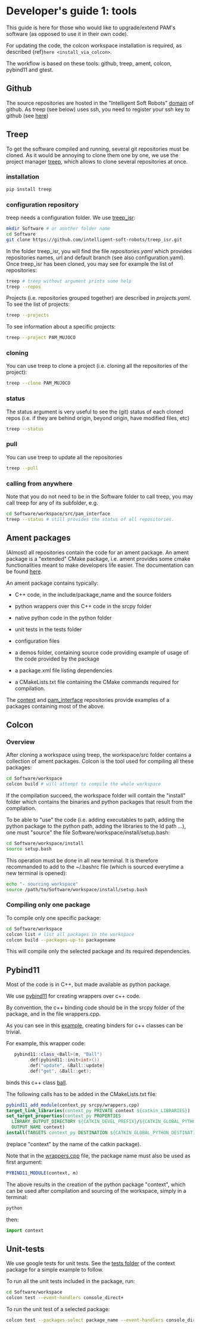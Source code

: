 # Developer's guide 1: tools

This guide is here for those who would like to upgrade/extend PAM's software (as opposed to use it in their own code).

For updating the code, the colcon workspace installation is required, as described {ref}`here <install_via_colcon>`.

The workflow is based on these tools: github, treep, ament, colcon, pybind11 and gtest.

## Github

The source repositories are hosted in the "Intelligent Soft Robots" [domain](https://github.com/intelligent-soft-robots) of github.
As treep (see below) uses ssh, you need to register your ssh key to github (see [here](https://docs.github.com/en/github/authenticating-to-github/adding-a-new-ssh-key-to-your-github-account))

## Treep

To get the software compiled and running, several git repositories must be cloned.
As it would be annoying to clone them one by one, we use the project manager [treep](https://pypi.org/project/treep/), which allows to clone several repositories at once.

### installation

```bash
pip install treep
```

### configuration repository

treep needs a configuration folder. We use [treep_isr](https://github.com/intelligent-soft-robots/treep_isr.git):

```bash
mkdir Software # or another folder name
cd Software
git clone https://github.com/intelligent-soft-robots/treep_isr.git
```

In the folder treep_isr, you will find the file *repositories.yaml* which provides repositories names, url and default branch (see also configuration.yaml). Once treep_isr has been cloned, you may see for example the list of repositories:

```bash
treep # treep without argument prints some help
treep --repos
```

Projects (i.e. repositories grouped together) are described in *projects.yaml*.
To see the list of projects:

```bash
treep --projects
```

To see information about a specific projects:

```bash
treep --project PAM_MUJOCO
```

### cloning

You can use treep to clone a project (i.e. cloning all the repositories of the project):

```bash
treep --clone PAM_MUJOCO
```

### status

The status argument is very useful to see the (git) status of each cloned repos (i.e. if they are behind origin, beyond origin, have modified files, etc)

```bash
treep --status
```

### pull 

You can use treep to update all the repositories

```bash
treep --pull
```


### calling from anywhere

Note that you do not need to be in the Software folder to call treep, you may call treep for any of its subfolder, e.g.

```bash
cd Software/workspace/src/pam_interface
treep --status # still provides the status of all repositories.
```

## Ament packages

(Almost) all repositories contain the code for an ament package. An ament package is a "extended" CMake package, i.e. ament provides some cmake functionalities meant to make developers life easier. The documentation can be found [here](https://docs.ros.org/en/foxy/Guides/Ament-CMake-Documentation.html).

An ament package contains typically:

- C++ code, in the include/package_name and the source folders

- python wrappers over this C++ code in the srcpy folder

- native python code in the python folder

- unit tests in the tests folder

- configuration files

- a demos folder, containing source code providing example of usage of the code provided by the package

- a package.xml file listing dependencies

- a CMakeLists.txt file containing the CMake commands required for compilation.

The [context](https://github.com/intelligent-soft-robots/context) and [pam_interface](https://github.com/intelligent-soft-robots/pam_interface) repositories provide examples of a packages containing most of the above.

## Colcon

### Overview

After cloning a workspace using treep, the workspace/src folder contains a collection of ament packages.
Colcon is the tool used for compiling all these packages:

```bash
cd Software/workspace
colcon build # will attempt to compile the whole workspace
```

If the compilation succeed, the workspace folder will contain the "install" folder which contains the binaries and python packages that result from the compilation.

To be able to "use" the code (i.e. adding executables to path, adding the python package to the python path, adding the libraries to the ld path ...), one must "source" the file Software/workspace/install/setup.bash:

```bash
cd Software/workspace/install
source setup.bash
```

This operation must be done in all new terminal. It is therefore recommanded to add to the ~/.bashrc file (which is sourced everytime a new terminal is opened):

```bash
echo "- sourcing workspace"
source /path/to/Software/workspace/install/setup.bash
```

### Compiling only one package

To compile only one specific package:

```bash
cd Software/workspace
colcon list # list all packages in the workspace
colcon build --packages-up-to packagename
```

This will compile only the selected package and its required dependencies.


## Pybind11

Most of the code is in C++, but made available as python package.

We use [pybind11](https://pybind11.readthedocs.io/en/master/?badge=master) for creating wrappers over c++ code.

By convention, the c++ binding code should be in the srcpy folder of the package, and in the file wrappers.cpp.

As you can see in this [example](https://github.com/intelligent-soft-robots/context/blob/master/srcpy/wrappers.cpp), creating binders for c++ classes can be trivial.

For example, this wrapper code:

```cpp
   pybind11::class_<Ball>(m, "Ball")
        .def(pybind11::init<int>())
        .def("update", &Ball::update)
        .def("get", &Ball::get);
```

binds this c++ class [ball](https://github.com/intelligent-soft-robots/context/blob/master/include/context/ball.hpp).

The following calls has to be added in the CMakeLists.txt file:

```cmake
pybind11_add_module(context_py srcpy/wrappers.cpp)
target_link_libraries(context_py PRIVATE context ${catkin_LIBRARIES})
set_target_properties(context_py PROPERTIES
  LIBRARY_OUTPUT_DIRECTORY ${CATKIN_DEVEL_PREFIX}/${CATKIN_GLOBAL_PYTHON_DESTINATION}
  OUTPUT_NAME context)
install(TARGETS context_py DESTINATION ${CATKIN_GLOBAL_PYTHON_DESTINATION})
```

(replace "context" by the name of the catkin package).

Note that in the [wrappers.cpp](https://github.com/intelligent-soft-robots/context/blob/master/srcpy/wrappers.cpp#L12
) file, the package name must also be used as first argument:

```cmake
PYBIND11_MODULE(context, m)
```

The above results in the creation of the python package "context", which can be used after compilation and sourcing of the workspace, simply in a terminal:

```bash
python
```

then:

```python
import context
```

## Unit-tests

We use google tests for unit tests. See the [tests folder](https://github.com/intelligent-soft-robots/context/tree/master/tests) of the context package for a simple example to follow.

To run all the unit tests included in the package, run:

```bash
cd Software/workspace
colcon test --event-handlers console_direct+
```

To run the unit test of a selected package:

```bash
colcon test --packages-select package_name --event-handlers console_direct+	
```
